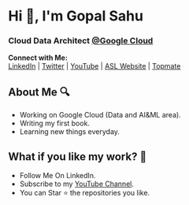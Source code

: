 <h1>Hi 👋, I'm Gopal Sahu</h1>
<h3>Cloud Data Architect <a href="https://cloud.google.com/" target="blank">@Google Cloud</a></h3>

**Connect with Me:**  
[LinkedIn](https://www.linkedin.com/in/gopalsahu25/) | [Twitter](https://x.com/gopalsahu25) | [YouTube](https://www.youtube.com/@gopalsahu_official) | [ASL Website](https://attainskillslab.com)
| [Topmate](https://topmate.io/gopalsahu)

## About Me 🔍

- Working on Google Cloud (Data and AI&ML area).
- Writing my first book.
- Learning new things everyday.

## What if you like my work? 🤩

- Follow Me On LinkedIn. 
- Subscribe to my [YouTube Channel]([https://youtube.com/@the.codestation?si=RxRop7UK24jHUKfl?sub_confirmation=1](https://www.youtube.com/@gopalsahu_official)).
- You can Star ⭐ the repositories you like.
